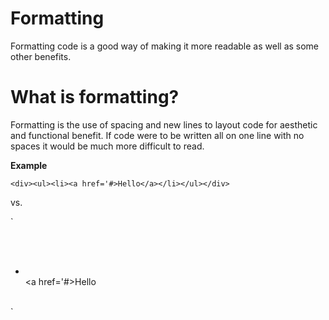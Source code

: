# Formatting

Formatting code is a good way of making it more readable as well as some other benefits.

# What is formatting?

Formatting is the use of spacing and new lines to layout code for aesthetic and functional benefit. If code were to be written all on one line with no spaces it would be much more difficult to read.

**Example**

`<div><ul><li><a href='#>Hello</a></li></ul></div>`

vs.

`<div>  
     <ul>  
         <li>  
             <a href='#>Hello</a>  
         </li>  
     </ul>  
 </div>`

